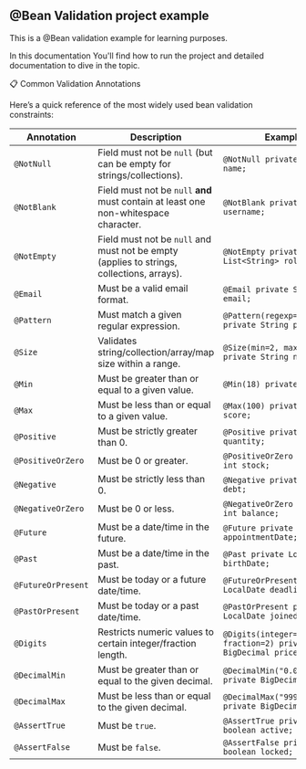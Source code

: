 ## @Bean Validation project example

This is a @Bean validation example for learning purposes.

In this documentation You'll find how to run the project and detailed documentation to dive in the topic.

📋 Common Validation Annotations

Here’s a quick reference of the most widely used bean validation constraints:

| Annotation         | Description                                                                               | Example                                                    |
| ------------------ | ----------------------------------------------------------------------------------------- | ---------------------------------------------------------- |
| `@NotNull`         | Field must not be `null` (but can be empty for strings/collections).                      | `@NotNull private String name;`                            |
| `@NotBlank`        | Field must not be `null` **and** must contain at least one non-whitespace character.      | `@NotBlank private String username;`                       |
| `@NotEmpty`        | Field must not be `null` and must not be empty (applies to strings, collections, arrays). | `@NotEmpty private List<String> roles;`                    |
| `@Email`           | Must be a valid email format.                                                             | `@Email private String email;`                             |
| `@Pattern`         | Must match a given regular expression.                                                    | `@Pattern(regexp="\\d{10}") private String phone;`         |
| `@Size`            | Validates string/collection/array/map size within a range.                                | `@Size(min=2, max=30) private String name;`                |
| `@Min`             | Must be greater than or equal to a given value.                                           | `@Min(18) private int age;`                                |
| `@Max`             | Must be less than or equal to a given value.                                              | `@Max(100) private int score;`                             |
| `@Positive`        | Must be strictly greater than 0.                                                          | `@Positive private int quantity;`                          |
| `@PositiveOrZero`  | Must be 0 or greater.                                                                     | `@PositiveOrZero private int stock;`                       |
| `@Negative`        | Must be strictly less than 0.                                                             | `@Negative private int debt;`                              |
| `@NegativeOrZero`  | Must be 0 or less.                                                                        | `@NegativeOrZero private int balance;`                     |
| `@Future`          | Must be a date/time in the future.                                                        | `@Future private LocalDate appointmentDate;`               |
| `@Past`            | Must be a date/time in the past.                                                          | `@Past private LocalDate birthDate;`                       |
| `@FutureOrPresent` | Must be today or a future date/time.                                                      | `@FutureOrPresent private LocalDate deadline;`             |
| `@PastOrPresent`   | Must be today or a past date/time.                                                        | `@PastOrPresent private LocalDate joinedAt;`               |
| `@Digits`          | Restricts numeric values to certain integer/fraction length.                              | `@Digits(integer=5, fraction=2) private BigDecimal price;` |
| `@DecimalMin`      | Must be greater than or equal to the given decimal.                                       | `@DecimalMin("0.01") private BigDecimal price;`            |
| `@DecimalMax`      | Must be less than or equal to the given decimal.                                          | `@DecimalMax("999.99") private BigDecimal price;`          |
| `@AssertTrue`      | Must be `true`.                                                                           | `@AssertTrue private boolean active;`                      |
| `@AssertFalse`     | Must be `false`.                                                                          | `@AssertFalse private boolean locked;`                     |
